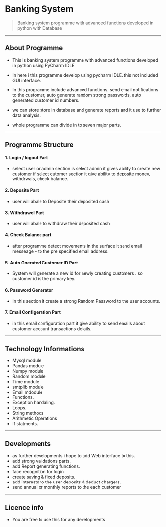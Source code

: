# Banking System



> Banking system programme with advanced functions developed in python with Database

---

## About Programme


- This is banking system programme with advanced functions developed in python using PyCharm IDLE

- In here i this programme develop using pycharm IDLE. this not included GUI interface.

- In this programme include advanced functions. send email notifications to the customer, auto generate random strong passwords, auto generated customer id numbers.

- we can store store in database and generate reports and it use to further data analysis.

- whole programme can divide in to seven major parts.

---

## Programme Structure

#### 1.   Login / logout Part
- select user or admin section is select admin it gives ability to create new customer
if select cutomer section it give ability to deposite money, withdrwals, check balance.


#### 2.   Deposite Part
- user will abale to Deposite their deposited cash

#### 3.   Withdrawel Part
- user will abale to withdraw their deposited cash

#### 4.   Check Balance part
- after programme detect movements in the surface it send email messeage
			              - to the pre specified email address.

#### 5.   Auto Gnerated Customer ID Part
- System will generate a new id for newly creating customers . so customer id is the primary key.

#### 6.   Password Generator
- In this section it create a strong Random Password to the user accounts.

#### 7.   Email Configeration Part
- in this email configuration part it give ability to send emails about customer account transactions details.

---

## Technology Informations

- 	 Mysql module
-	 Pandas module
-	 Numpy module
-	 Random module
-	 Time module
-	 smtplib module
-	 Email mdodule
-	 Functions.
-	 Exception handaling.
-	 Loops.
-    String methods
-    Arithmetic Operations
-	 If statments.


---

## Developments 
- as further developments i hope to add Web interface to this.
- add strong validations parts.
- add Report generating functions.
- face recognition for login 
- create saving & fixed deposits.
- add interests to the user deposits & deduct chargers.
- send annual or monthly reports to the each customer 



---

## Licence info

- You are free to use this for any developments

